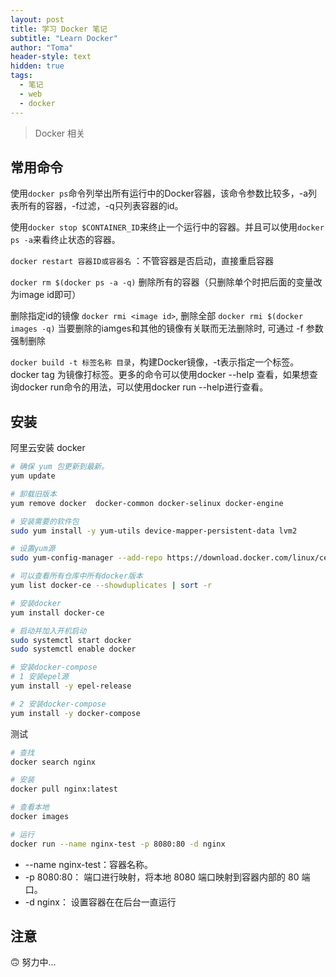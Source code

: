 ```yaml
---
layout: post
title: 学习 Docker 笔记
subtitle: "Learn Docker"
author: "Toma"
header-style: text
hidden: true
tags:
  - 笔记
  - web
  - docker
---
```


> Docker 相关


## 常用命令

使用`docker ps`命令列举出所有运行中的Docker容器，该命令参数比较多，-a列表所有的容器，-f过滤，-q只列表容器的id。

使用`docker stop $CONTAINER_ID`来终止一个运行中的容器。并且可以使用`docker ps -a`来看终止状态的容器。

`docker restart 容器ID或容器名` ：不管容器是否启动，直接重启容器

`docker rm $(docker ps -a -q)` 删除所有的容器（只删除单个时把后面的变量改为image id即可）

删除指定id的镜像 `docker rmi <image id>`, 删除全部 `docker rmi $(docker images -q)` 当要删除的iamges和其他的镜像有关联而无法删除时, 可通过 -f 参数强制删除

`docker build -t 标签名称 目录`，构建Docker镜像，-t表示指定一个标签。docker tag 为镜像打标签。更多的命令可以使用docker --help 查看，如果想查询docker run命令的用法，可以使用docker run --help进行查看。


## 安装

阿里云安装 docker

```sh
# 确保 yum 包更新到最新。
yum update

# 卸载旧版本
yum remove docker  docker-common docker-selinux docker-engine

# 安装需要的软件包
sudo yum install -y yum-utils device-mapper-persistent-data lvm2

# 设置yum源
sudo yum-config-manager --add-repo https://download.docker.com/linux/centos/docker-ce.repo

# 可以查看所有仓库中所有docker版本
yum list docker-ce --showduplicates | sort -r

# 安装docker
yum install docker-ce

# 启动并加入开机启动
sudo systemctl start docker
sudo systemctl enable docker

# 安装docker-compose
# 1 安装epel源
yum install -y epel-release

# 2 安装docker-compose
yum install -y docker-compose 
```

测试
```sh
# 查找
docker search nginx

# 安装
docker pull nginx:latest

# 查看本地
docker images

# 运行
docker run --name nginx-test -p 8080:80 -d nginx

```

- --name nginx-test：容器名称。
- -p 8080:80： 端口进行映射，将本地 8080 端口映射到容器内部的 80 端口。
- -d nginx： 设置容器在在后台一直运行


## 注意

🙃 努力中...


